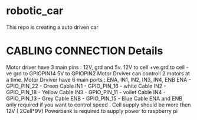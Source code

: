 # robotic_car
This repo is creating a auto driven car

# CABLING CONNECTION Details
 Motor driver have 3 main pins : 12V, grd and 5v.
 12V to cell +ve
 grd to cell -ve
 grd to GPIOPIN14
 5V to GPIOPIN2
 Motor Drviver can controll 2 motors at a time.
 Motor Drviver have 6 main ports : ENA, IN1, IN2, IN3, IN4, ENB
 ENA - GPIO_PIN_22 - Green Cable
 IN1 - GPIO_PIN_16 - white Cable
 IN2 - GPIO_PIN_18 - Yellow Cable
 IN3 - GPIO_PIN_11 - voilet Cable
 IN4 - GPIO_PIN_13 - Grey Cable
 ENB - GPIO_PIN_15 - Blue Cable
 ENA and ENB only required if you want to control speed .
 Cell supply should be more then 12V ( 2Cell*9V)
 Powerbank is required to supply power to raspberry pi
